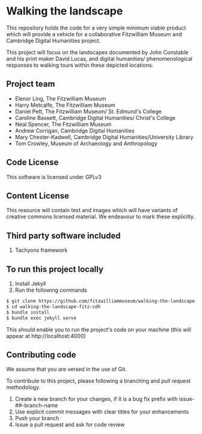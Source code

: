 # Walking the landscape

This repository holds the code for a very simple minimum viable product which will
provide a vehicle for a collaborative Fitzwilliam Museum and Cambridge Digital Humanities
project.

This project will focus on the landscapes documented by John Constable and his print maker
David Lucas, and digital humanities/ phenomenological responses to walking tours within
these depicted locations.

## Project team

* Elenor Ling, The Fitzwilliam Museum
* Harry Metcalfe, The Fitzwilliam Museum
* Daniel Pett, The Fitzwilliam Museum/ St. Edmund's College
* Caroline Bassett, Cambridge Digital Humanities/ Christ's College
* Neal Spencer, The Fitzwilliam Museum
* Andrew Corrigan, Cambridge Digital Humanities
* Mary Chester-Kadwell, Cambridge Digital Humanities/University Library
* Tom Crowley, Museum of Archaeology and Anthropology

## Code License

This software is licensed under GPLv3

## Content License

This resource will contain text and images which will have variants of creative commons
licensed material. We endeavour to mark these explicitly.

## Third party software included

1. Tachyons framework

## To run this project locally

1. Install Jekyll
2. Run the following commands

```bash
$ git clone https://github.com/fitzwilliammuseum/walking-the-landscape-fitz-cdh
$ cd walking-the-landscape-fitz-cdh
$ bundle install
$ bundle exec jekyll serve
```
This should enable you to run the project's code on your machine (this will appear at http://localhost:4000)

## Contributing code

We assume that you are versed in the use of Git.

To contribute to this project, please following a branching and pull request methodology.

1. Create a new branch for your changes, if it is a bug fix prefix with issue-##-branch-name
2. Use explicit commit messages with clear titles for your enhancements
3. Push your branch
4. Issue a pull request and ask for code review
